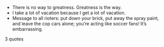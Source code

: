  - There is no way to greatness. Greatness is the way.
 - I take a lot of vacation because I get a lot of vacation.
 - Message to all rioters: put down your brick, put away the spray paint, and leave the cop cars alone; you’re acting like soccer fans! It’s embarrassing.

3 quotes